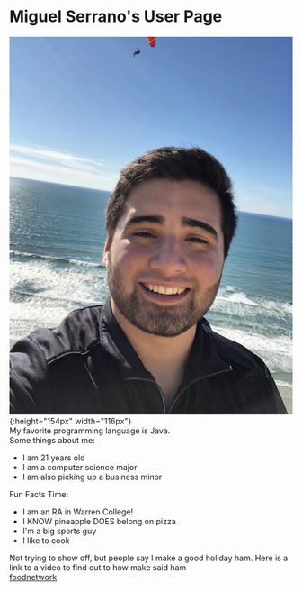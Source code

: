 # Miguel Serrano's User Page
![image](Images/Selfie.jpg){:height="154px" width="116px"} \
My favorite programming language is Java.\
Some things about me:
* I am 21 years old
* I am a computer science major
* I am also picking up a business minor

Fun Facts Time:
* I am an RA in Warren College!
* I KNOW pineapple DOES belong on pizza
* I'm a big sports guy
* I like to cook

Not trying to show off, but people say I make a good holiday ham. Here is a link to a video to find out to how make said ham \
[foodnetwork](https://www.foodnetwork.com/videos/orange-glazed-holiday-ham-68004/)

